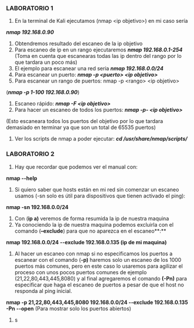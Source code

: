 ### LABORATORIO 1

1. En la terminal de Kali ejecutamos (nmap &lt;ip objetivo&gt;) en mi caso sería

**_nmap 192.168.0.90_**

1. Obtendremos resultado del escaneo de la ip objetivo
2. Para escaneo de ip en un rango ejecutaremos **_nmap 192.168.0.1-254_** (Toma en cuenta que escanearas todas las ip dentro del rango por lo que tardara un poco más)
3. El ejemplo para escanear una red seria **_nmap 192.168.0.0/24_**
4. Para escanear un puerto: **_nmap -p &lt;puerto&gt; &lt;ip objetivo&gt;_**
5. Para escanear un rango de puertos: nmap -p &lt;rango&gt; &lt;ip objetivo&gt;

(**_nmap -p 1-100 192.168.0.90_**)

1. Escaneo rápido: **_nmap -F &lt;ip objetivo&gt;_**
2. Para hacer un escaneo de todos los puertos: **_nmap -p- &lt;ip objetivo&gt;_**

(Esto escaneara todos los puertos del objetivo por lo que tardara demasiado en terminar ya que son un total de 65535 puertos)

1. Ver los scripts de nmap a poder ejecutar: **_cd /usr/share/nmap/scripts/_**

### LABORATORIO 2

1. Hay que recordar que podemos ver el manual con:

**nmap --help**

1. Si quiero saber que hosts están en mi red sin comenzar un escaneo usamos (-sn solo es útil para dispositivos que tienen activado el ping):

**nmap -sn 192.168.0.0/24**

1. Con (**ip a)** veremos de forma resumida la ip de nuestra maquina
2. Ya conociendo la ip de nuestra maquina podemos excluirla con el comando (**–exclude**) para que no aparezca en el escaneo**:**

**nmap 192.168.0.0/24 --exclude 192.168.0.135 (ip de mi maquina)**

1. Al hacer un escaneo con nmap si no especificamos los puertos a escanear con el comando (**\-p)** haremos solo un escaneo de los 1000 puertos más comunes, pero en este caso lo usaremos para agilizar el proceso con unos pocos puertos comunes de ejemplo (21,22,80,443,445,8080) y al final agregaremos el comando **(-Pn)** para especificar que haga el escaneo de puertos a pesar de que el host no responda al ping inicial.

**nmap -p 21,22,80,443,445,8080 192.168.0.0/24 --exclude 192.168.0.135 -Pn --open** (Para mostrar solo los puertos abiertos)

1. s
